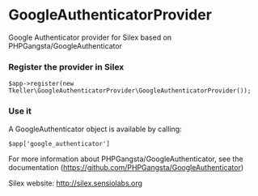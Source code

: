 GoogleAuthenticatorProvider
===========================

Google Authenticator provider for Silex based on PHPGangsta/GoogleAuthenticator

### Register the provider in Silex

    $app->register(new Tkeller\GoogleAuthenticatorProvider\GoogleAuthenticatorProvider());

### Use it

A GoogleAuthenticator object is available by calling: 

    $app['google_authenticator']

For more information about PHPGangsta/GoogleAuthenticator, see the documentation (https://github.com/PHPGangsta/GoogleAuthenticator)

Silex website: http://silex.sensiolabs.org
